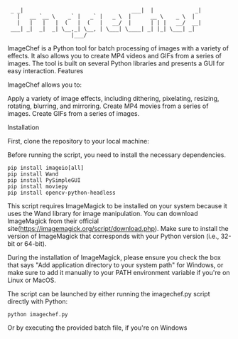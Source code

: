	 _ _|                                  ___|  |             _| 
	   |   __ `__ \    _` |   _` |   _ \  |      __ \    _ \  |   
	   |   |   |   |  (   |  (   |   __/  |      | | |   __/  __| 
	 ___| _|  _|  _| \__,_| \__, | \___| \____| _| |_| \___| _|   
                        |___/                                 

ImageChef is a Python tool for batch processing of images with a variety of effects. It also allows you to create MP4 videos and GIFs from a series of images. The tool is built on several Python libraries and presents a GUI for easy interaction.
Features

ImageChef allows you to: 

Apply a variety of image effects, including dithering, pixelating, resizing, rotating, blurring, and mirroring.
Create MP4 movies from a series of images.
Create GIFs from a series of images.

Installation

First, clone the repository to your local machine:

Before running the script, you need to install the necessary dependencies. 
    
    pip install imageio[all]
    pip install Wand
    pip install PySimpleGUI
    pip install moviepy
    pip install opencv-python-headless

This script requires ImageMagick to be installed on your system because it uses the Wand library for image manipulation. You can download ImageMagick from their official site(https://imagemagick.org/script/download.php). Make sure to install the version of ImageMagick that corresponds with your Python version (i.e., 32-bit or 64-bit).

During the installation of ImageMagick, please ensure you check the box that says "Add application directory to your system path" for Windows, or make sure to add it manually to your PATH environment variable if you're on Linux or MacOS.

The script can be launched by either running the imagechef.py script directly with Python:

    python imagechef.py

Or by executing the provided batch file, if you're on Windows
